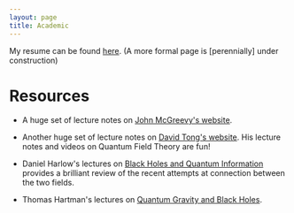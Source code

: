```yaml
---
layout: page
title: Academic
---
```

My resume can be found [here](https://github.com/adivijaykumar/resume/blob/master/main.pdf). (A more formal page is [perennially] under construction)

# Resources

 * A huge set of lecture notes on [John McGreevy's website](https://mcgreevy.physics.ucsd.edu/).

 * Another huge set of lecture notes on [David Tong's website](http://www.damtp.cam.ac.uk/user/tong/teaching.html). His lecture notes and videos on Quantum Field Theory are fun!

 * Daniel Harlow's lectures on [Black Holes and Quantum Information](https://arxiv.org/abs/1409.1231) provides a brilliant review of the recent attempts at connection between the two fields.
 
 * Thomas Hartman's lectures on [Quantum Gravity and Black Holes](http://www.hartmanhep.net/topics2015/).